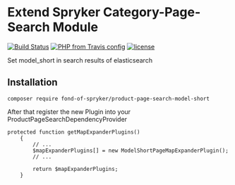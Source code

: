 # Extend Spryker Category-Page-Search Module
[![Build Status](https://travis-ci.org/fond-of/spryker-category.svg?branch=master)](https://travis-ci.org/fond-of/product-page-search-model-short)
[![PHP from Travis config](https://img.shields.io/travis/php-v/symfony/symfony.svg)](https://php.net/)
[![license](https://img.shields.io/github/license/mashape/apistatus.svg)](https://packagist.org/packages/fond-of-spryker/product-page-search-model-short)

Set model_short in search results of elasticsearch

## Installation

```
composer require fond-of-spryker/product-page-search-model-short
```

After that register the new Plugin into your ProductPageSearchDependencyProvider

```
protected function getMapExpanderPlugins()
    {
        // ...
        $mapExpanderPlugins[] = new ModelShortPageMapExpanderPlugin();
        // ...

        return $mapExpanderPlugins;
    }
